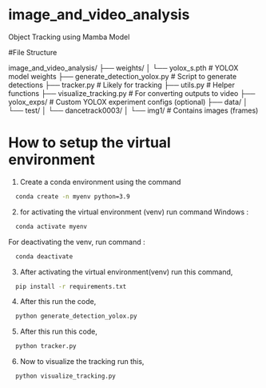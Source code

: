 # image_and_video_analysis
Object Tracking using Mamba Model

#File Structure

image_and_video_analysis/
├── weights/
│   └── yolox_s.pth               # YOLOX model weights
├── generate_detection_yolox.py  # Script to generate detections
├── tracker.py                   # Likely for tracking
├── utils.py                     # Helper functions
├── visualize_tracking.py        # For converting outputs to video
├── yolox_exps/                  # Custom YOLOX experiment configs (optional)
├── data/
│   └── test/
│       └── dancetrack0003/
│           └── img1/            # Contains images (frames)


# How to setup the virtual environment 
1) Create a conda environment using the command 
 ```sh
   conda create -n myenv python=3.9
   ```

2) for activating the virtual environment (venv) run command 
Windows : 
 ```sh
   conda activate myenv
   ```

For deactivating the venv, run command : 
 ```sh
   conda deactivate
   ```

3) After activating the virtual environment(venv) run this command,
 ```sh
   pip install -r requirements.txt
   ```

4) After this run the code,
 ```sh
   python generate_detection_yolox.py
   ```

5) After this run this code,
 ```sh
   python tracker.py
   ```

6) Now to visualize the tracking run this,
 ```sh
   python visualize_tracking.py
   ```